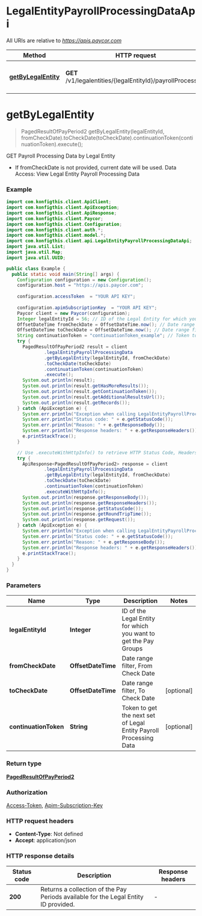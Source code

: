 # LegalEntityPayrollProcessingDataApi

All URIs are relative to *https://apis.paycor.com*

| Method | HTTP request | Description |
|------------- | ------------- | -------------|
| [**getByLegalEntity**](LegalEntityPayrollProcessingDataApi.md#getByLegalEntity) | **GET** /v1/legalentities/{legalEntityId}/payrollProcessing | GET Payroll Processing Data by Legal Entity |


<a name="getByLegalEntity"></a>
# **getByLegalEntity**
> PagedResultOfPayPeriod2 getByLegalEntity(legalEntityId, fromCheckDate).toCheckDate(toCheckDate).continuationToken(continuationToken).execute();

GET Payroll Processing Data by Legal Entity

* If fromCheckDate is not provided, current date will be used.  Data Access: View Legal Entity Payroll Processing Data

### Example
```java
import com.konfigthis.client.ApiClient;
import com.konfigthis.client.ApiException;
import com.konfigthis.client.ApiResponse;
import com.konfigthis.client.Paycor;
import com.konfigthis.client.Configuration;
import com.konfigthis.client.auth.*;
import com.konfigthis.client.model.*;
import com.konfigthis.client.api.LegalEntityPayrollProcessingDataApi;
import java.util.List;
import java.util.Map;
import java.util.UUID;

public class Example {
  public static void main(String[] args) {
    Configuration configuration = new Configuration();
    configuration.host = "https://apis.paycor.com";
    
    configuration.accessToken  = "YOUR API KEY";
    
    configuration.apimSubscriptionKey  = "YOUR API KEY";
    Paycor client = new Paycor(configuration);
    Integer legalEntityId = 56; // ID of the Legal Entity for which you want to get the Pay Groups
    OffsetDateTime fromCheckDate = OffsetDateTime.now(); // Date range filter, From Check Date 
    OffsetDateTime toCheckDate = OffsetDateTime.now(); // Date range filter, To Check Date
    String continuationToken = "continuationToken_example"; // Token to get the next set of Legal Entity Payroll Processing Data
    try {
      PagedResultOfPayPeriod2 result = client
              .legalEntityPayrollProcessingData
              .getByLegalEntity(legalEntityId, fromCheckDate)
              .toCheckDate(toCheckDate)
              .continuationToken(continuationToken)
              .execute();
      System.out.println(result);
      System.out.println(result.getHasMoreResults());
      System.out.println(result.getContinuationToken());
      System.out.println(result.getAdditionalResultsUrl());
      System.out.println(result.getRecords());
    } catch (ApiException e) {
      System.err.println("Exception when calling LegalEntityPayrollProcessingDataApi#getByLegalEntity");
      System.err.println("Status code: " + e.getStatusCode());
      System.err.println("Reason: " + e.getResponseBody());
      System.err.println("Response headers: " + e.getResponseHeaders());
      e.printStackTrace();
    }

    // Use .executeWithHttpInfo() to retrieve HTTP Status Code, Headers and Request
    try {
      ApiResponse<PagedResultOfPayPeriod2> response = client
              .legalEntityPayrollProcessingData
              .getByLegalEntity(legalEntityId, fromCheckDate)
              .toCheckDate(toCheckDate)
              .continuationToken(continuationToken)
              .executeWithHttpInfo();
      System.out.println(response.getResponseBody());
      System.out.println(response.getResponseHeaders());
      System.out.println(response.getStatusCode());
      System.out.println(response.getRoundTripTime());
      System.out.println(response.getRequest());
    } catch (ApiException e) {
      System.err.println("Exception when calling LegalEntityPayrollProcessingDataApi#getByLegalEntity");
      System.err.println("Status code: " + e.getStatusCode());
      System.err.println("Reason: " + e.getResponseBody());
      System.err.println("Response headers: " + e.getResponseHeaders());
      e.printStackTrace();
    }
  }
}

```

### Parameters

| Name | Type | Description  | Notes |
|------------- | ------------- | ------------- | -------------|
| **legalEntityId** | **Integer**| ID of the Legal Entity for which you want to get the Pay Groups | |
| **fromCheckDate** | **OffsetDateTime**| Date range filter, From Check Date  | |
| **toCheckDate** | **OffsetDateTime**| Date range filter, To Check Date | [optional] |
| **continuationToken** | **String**| Token to get the next set of Legal Entity Payroll Processing Data | [optional] |

### Return type

[**PagedResultOfPayPeriod2**](PagedResultOfPayPeriod2.md)

### Authorization

[Access-Token](../README.md#Access-Token), [Apim-Subscription-Key](../README.md#Apim-Subscription-Key)

### HTTP request headers

 - **Content-Type**: Not defined
 - **Accept**: application/json

### HTTP response details
| Status code | Description | Response headers |
|-------------|-------------|------------------|
| **200** | Returns a collection of the Pay Periods available for the Legal Entity ID provided. |  -  |

